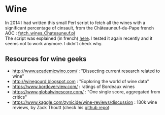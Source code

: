 # Wine

In 2014 I had written this small Perl script to fetch all the wines with a significant percentage of cinsault, from the Châteauneuf-du-Pape french AOC :
[fetch_wines_Chateauneuf.pl](https://github.com/EricCabrol/Wine/blob/master/fetch_wines_Chateauneuf.pl)  
The script was explained (in french) [here](http://eric.cabrol.free.fr/dotclear/index.php/2014/09/30/1395-data-digging-for-dummies).  I tested it again recently and it seems not to work anymore. I didn't check why.


## Resources for wine geeks

* http://www.academicwino.com/ : "Dissecting current research related to wine"
* http://winegourd.blogspot.com : "Exploring the world of wine data"
* https://www.bordoverview.com/ : ratings of Bordeaux wines
* https://www.globalwinescore.com/ : "One single score, aggregated from critics"
* https://www.kaggle.com/zynicide/wine-reviews/discussion : 130k wine reviews, by Zack Thoutt (check his [github repo](https://github.com/zackthoutt/wine-deep-learning))
